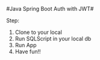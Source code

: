 #Java Spring Boot Auth with JWT#

Step:
1. Clone to your local
2. Run SQLScript in your local db
3. Run App
4. Have fun!!
